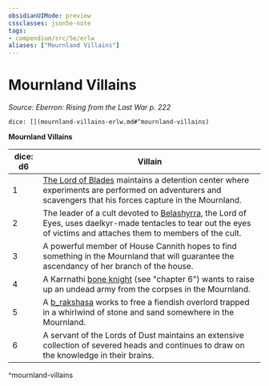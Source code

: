 ```yaml
---
obsidianUIMode: preview
cssclasses: json5e-note
tags:
- compendium/src/5e/erlw
aliases: ["Mournland Villains"]
---
```

# Mournland Villains
*Source: Eberron: Rising from the Last War p. 222* 

`dice: [](mournland-villains-erlw.md#^mournland-villains)`

**Mournland Villains**

| dice: d6 | Villain |
|----------|---------|
| 1 | [The Lord of Blades](compendium/bestiary/npc/the-lord-of-blades-erlw.md) maintains a detention center where experiments are performed on adventurers and scavengers that his forces capture in the Mournland. |
| 2 | The leader of a cult devoted to [Belashyrra](2.%20GM%20Tools/5eTools%20Compendium%20&%20Rules/_compendium/bestiary/npc/b_belashyrra-erlw.md), the Lord of Eyes, uses daelkyr-made tentacles to tear out the eyes of victims and attaches them to members of the cult. |
| 3 | A powerful member of House Cannith hopes to find something in the Mournland that will guarantee the ascendancy of her branch of the house. |
| 4 | A Karrnathi [bone knight](b_bone-knight-erlw.md) (see "chapter 6") wants to raise up an undead army from the corpses in the Mournland. |
| 5 | A [b_rakshasa](b_rakshasa.md) works to free a fiendish overlord trapped in a whirlwind of stone and sand somewhere in the Mournland. |
| 6 | A servant of the Lords of Dust maintains an extensive collection of severed heads and continues to draw on the knowledge in their brains. |
^mournland-villains